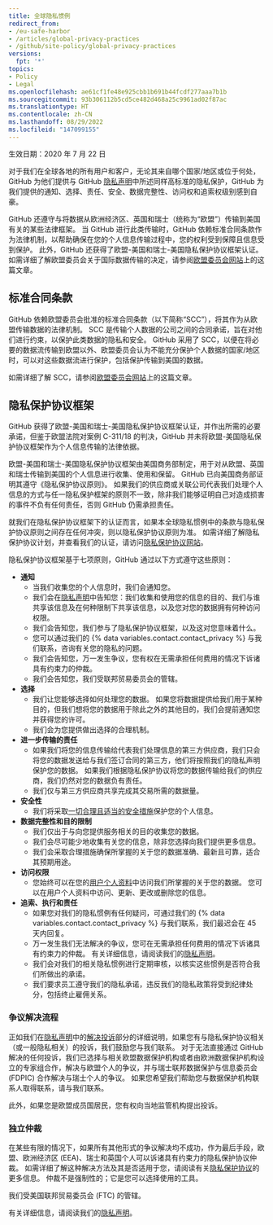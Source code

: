 ```yaml
---
title: 全球隐私惯例
redirect_from:
- /eu-safe-harbor
- /articles/global-privacy-practices
- /github/site-policy/global-privacy-practices
versions:
  fpt: '*'
topics:
- Policy
- Legal
ms.openlocfilehash: ae61cf1fe48e925cbb1b691b44fcdf277aaa7b1b
ms.sourcegitcommit: 93b306112b5cd5ce482d468a25c9961ad02f87ac
ms.translationtype: HT
ms.contentlocale: zh-CN
ms.lasthandoff: 08/29/2022
ms.locfileid: "147099155"
---
```

生效日期：2020 年 7 月 22 日

对于我们在全球各地的所有用户和客户，无论其来自哪个国家/地区或位于何处，GitHub 为他们提供与 GitHub [隐私声明](/github/site-policy/github-privacy-statement#githubs-global-privacy-practices)中所述同样高标准的隐私保护，GitHub 为我们提供的通知、选择、责任、安全、数据完整性、访问权和追索权级别感到自豪。 

GitHub 还遵守与将数据从欧洲经济区、英国和瑞士（统称为“欧盟”）传输到美国有关的某些法律框架。 当 GitHub 进行此类传输时，GitHub 依赖标准合同条款作为法律机制，以帮助确保在您的个人信息传输过程中，您的权利受到保障且信息受到保护。 此外，GitHub 还获得了欧盟-美国和瑞士-美国隐私保护协议框架认证。 如需详细了解欧盟委员会关于国际数据传输的决定，请参阅[欧盟委员会网站](https://ec.europa.eu/info/law/law-topic/data-protection/international-dimension-data-protection_en)上的这篇文章。

## 标准合同条款

GitHub 依赖欧盟委员会批准的标准合同条款（以下简称“SCC”），将其作为从欧盟传输数据的法律机制。 SCC 是传输个人数据的公司之间的合同承诺，旨在对他们进行约束，以保护此类数据的隐私和安全。 GitHub 采用了 SCC，以便在将必要的数据流传输到欧盟以外、欧盟委员会认为不能充分保护个人数据的国家/地区时，可以对这些数据流进行保护，包括保护传输到美国的数据。 

如需详细了解 SCC，请参阅[欧盟委员会网站](https://ec.europa.eu/info/law/law-topic/data-protection/international-dimension-data-protection/standard-contractual-clauses-scc_en)上的这篇文章。 

## 隐私保护协议框架

GitHub 获得了欧盟-美国和瑞士-美国隐私保护协议框架认证，并作出所需的必要承诺，但鉴于欧盟法院对案例 C-311/18 的判决，GitHub 并未将欧盟-美国隐私保护协议框架作为个人信息传输的法律依据。

欧盟-美国和瑞士-美国隐私保护协议框架由美国商务部制定，用于对从欧盟、英国和瑞士传输到美国的个人信息进行收集、使用和保留。 GitHub 已向美国商务部证明其遵守《隐私保护协议原则》。 如果我们的供应商或关联公司代表我们处理个人信息的方式与任一隐私保护框架的原则不一致，除非我们能够证明自己对造成损害的事件不负有任何责任，否则 GitHub 仍需承担责任。

就我们在隐私保护协议框架下的认证而言，如果本全球隐私惯例中的条款与隐私保护协议原则之间存在任何冲突，则以隐私保护协议原则为准。 如需详细了解隐私保护协议计划，并查看我们的认证，请访问[隐私保护协议网站](https://www.privacyshield.gov/)。

隐私保护协议框架基于七项原则，GitHub 通过以下方式遵守这些原则：

- **通知**
  - 当我们收集您的个人信息时，我们会通知您。
  - 我们会在[隐私声明](/articles/github-privacy-statement/)中告知您：我们收集和使用您的信息的目的、我们与谁共享该信息及在何种限制下共享该信息，以及您对您的数据拥有何种访问权限。
  - 我们会告知您，我们参与了隐私保护协议框架，以及这对您意味着什么。
  - 您可以通过我们的 {% data variables.contact.contact_privacy %} 与我们联系，咨询有关您的隐私的问题。
  - 我们会告知您，万一发生争议，您有权在无需承担任何费用的情况下诉诸具有约束力的仲裁。
  - 我们会告知您，我们受联邦贸易委员会的管辖。
- **选择**
  - 我们让您能够选择如何处理您的数据。 如果您将数据提供给我们用于某种目的，但我们想将您的数据用于除此之外的其他目的，我们会提前通知您并获得您的许可。
  - 我们会为您提供做出选择的合理机制。
- **进一步传输的责任**
  - 如果我们将您的信息传输给代表我们处理信息的第三方供应商，我们只会将您的数据发送给与我们签订合同的第三方，他们将按照我们的隐私声明保护您的数据。 如果我们根据隐私保护协议将您的数据传输给我们的供应商，我们仍然对您的数据负有责任。
  - 我们仅与第三方供应商共享完成其交易所需的数据量。
- **安全性**
  - 我们将采取[一切合理且适当的安全措施](https://github.com/security)保护您的个人信息。
- **数据完整性和目的限制**
  - 我们仅出于与向您提供服务相关的目的收集您的数据。
  - 我们会尽可能少地收集有关您的信息，除非您选择向我们提供更多信息。
  - 我们会采取合理措施确保所掌握的关于您的数据准确、最新且可靠，适合其预期用途。
- **访问权限**
  - 您始终可以在您的[用户个人资料](https://github.com/settings/profile)中访问我们所掌握的关于您的数据。 您可以在用户个人资料中访问、更新、更改或删除您的信息。
- **追索、执行和责任**
  - 如果您对我们的隐私惯例有任何疑问，可通过我们的 {% data variables.contact.contact_privacy %} 与我们联系，我们最迟会在 45 天内回复。
  - 万一发生我们无法解决的争议，您可在无需承担任何费用的情况下诉诸具有约束力的仲裁。 有关详细信息，请阅读我们的[隐私声明](/articles/github-privacy-statement/)。
  - 我们会对我们的相关隐私惯例进行定期审核，以核实这些惯例是否符合我们所做出的承诺。
  - 我们要求员工遵守我们的隐私承诺，违反我们的隐私政策将受到纪律处分，包括终止雇佣关系。


### 争议解决流程

正如我们在[隐私声明](/github/site-policy/github-privacy-statement)中的[解决投诉](/github/site-policy/github-privacy-statement#resolving-complaints)部分的详细说明，如果您有与隐私保护协议相关（或一般隐私相关）的投诉，我们鼓励您与我们联系。 对于无法直接通过 GitHub 解决的任何投诉，我们已选择与相关欧盟数据保护机构或者由欧洲数据保护机构设立的专家组合作，解决与欧盟个人的争议，并与瑞士联邦数据保护与信息委员会 (FDPIC) 合作解决与瑞士个人的争议。 如果您希望我们帮助您与数据保护机构联系人取得联系，请与我们联系。

此外，如果您是欧盟成员国居民，您有权向当地监管机构提出投诉。

### 独立仲裁

在某些有限的情况下，如果所有其他形式的争议解决均不成功，作为最后手段，欧盟、欧洲经济区 (EEA)、瑞士和英国个人可以诉诸具有约束力的隐私保护协议仲裁。 如需详细了解这种解决方法及其是否适用于您，请阅读有关[隐私保护协议](https://www.privacyshield.gov/article?id=ANNEX-I-introduction)的更多信息。 仲裁不是强制性的；它是您可以选择使用的工具。

我们受美国联邦贸易委员会 (FTC) 的管辖。
  
有关详细信息，请阅读我们的[隐私声明](/articles/github-privacy-statement/)。
